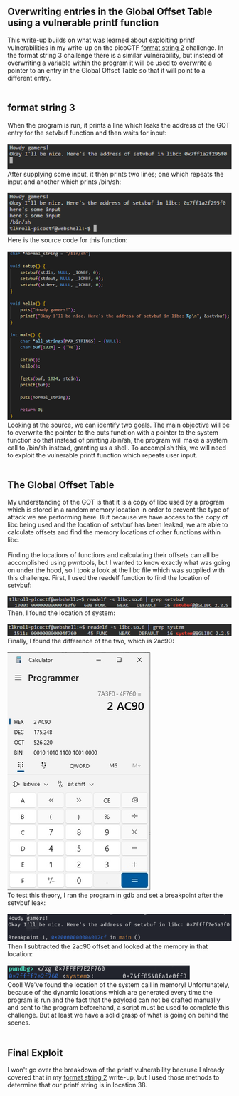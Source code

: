 <h2>Overwriting entries in the Global Offset Table using a vulnerable printf function</h2>
This write-up builds on what was learned about exploiting printf vulnerabilities in my write-up on the picoCTF <a href="https://github.com/tlkroll/format-string-exploitation/blob/main/README.md">format string 2</a> challenge. In the format string 3 challenge there is a similar vulnerability, but instead of overwriting a variable within the program it will be used to overwrite a pointer to an entry in the Global Offset Table so that it will point to a different entry.
<br><br>
<h2>format string 3</h2>
When the program is run, it prints a line which leaks the address of the GOT entry for the setvbuf function and then waits for input:<br><br>
<img src="/fs3-1.png">
<br>
After supplying some input, it then prints two lines; one which repeats the input and another which prints /bin/sh:<br><br>
<img src="/fs3-2.png">
<br>
Here is the source code for this function:<br><br>
<img src="/fs3-3.png">
<br>
Looking at the source, we can identify two goals. The main objective will be to overwrite the pointer to the puts function with a pointer to the system function so that instead of printing /bin/sh, the program will make a system call to /bin/sh instead, granting us a shell. To accomplish this, we will need to exploit the vulnerable printf function which repeats user input.
<br><br>
<h2>The Global Offset Table</h2>
My understanding of the GOT is that it is a copy of libc used by a program which is stored in a random memory location in order to prevent the type of attack we are performing here. But because we have access to the copy of libc being used and the location of setvbuf has been leaked, we are able to calculate offsets and find the memory locations of other functions within libc.<br><br>
Finding the locations of functions and calculating their offsets can all be accomplished using pwntools, but I wanted to know exactly what was going on under the hood, so I took a look at the libc file which was supplied with this challenge. First, I used the readelf function to find the location of setvbuf:<br><br>
<img src="/fs3-4.png">
<br>
Then, I found the location of system:<br><br>
<img src="/fs3-5.png">
<br>
Finally, I found the difference of the two, which is 2ac90:<br><br>
<img src="/fs3-6.jpg">
<br>
To test this theory, I ran the program in gdb and set a breakpoint after the setvbuf leak:<br><br>
<img src="/fs3-7.png">
<br>
Then I subtracted the 2ac90 offset and looked at the memory in that location:<br><br>
<img src="/fs3-8.png">
<br>
Cool! We've found the location of the system call in memory! Unfortunately, because of the dynamic locations which are generated every time the program is run and the fact that the payload can not be crafted manually and sent to the program beforehand, a script must be used to complete this challenge. But at least we have a solid grasp of what is going on behind the scenes.<br><br>
<h2>Final Exploit</h2>
I won't go over the breakdown of the printf vulnerability because I already covered that in my <a href="https://github.com/tlkroll/format-string-exploitation/blob/main/README.md">format string 2</a> write-up, but I used those methods to determine that our printf string is in location 38. 

